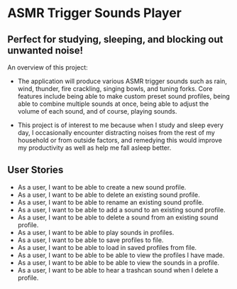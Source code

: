# ASMR Trigger Sounds Player

## Perfect for studying, sleeping, and blocking out unwanted noise!

An overview of this project:
- The application will produce various ASMR trigger sounds such as rain, wind, thunder,
  fire crackling, singing bowls, and tuning forks. Core features include being able to 
  make custom preset sound profiles, being able to combine multiple sounds at once, 
  being able to adjust the volume of each sound, and of course, playing sounds.
  
- This project is of interest to me because when I study and sleep every day,
  I occasionally encounter distracting noises from the rest of my household or
  from outside factors, and remedying this would improve my productivity as well
  as help me fall asleep better.
  
## User Stories
- As a user, I want to be able to create a new sound profile.
- As a user, I want to be able to delete an existing sound profile.
- As a user, I want to be able to rename an existing sound profile.
- As a user, I want to be able to add a sound to an existing sound profile.
- As a user, I want to be able to delete a sound from an existing sound profile.
- As a user, I want to be able to play sounds in profiles.
- As a user, I want to be able to save profiles to file.
- As a user, I want to be able to load in saved profiles from file.
- As a user, I want to be able to be able to view the profiles I have made.
- As a user, I want to be able to be able to view the sounds in a profile.
- As a user, I want to be able to hear a trashcan sound when I delete a profile.